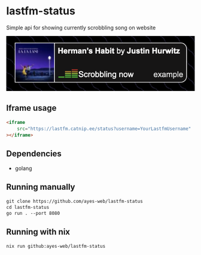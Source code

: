 # lastfm-status

Simple api for showing currently scrobbling song on website

![Example iframe usage](example.png)

## Iframe usage

```html
<iframe
    src="https://lastfm.catnip.ee/status?username=YourLastfmUsername"
></iframe>
```


## Dependencies
- golang

## Running manually
```
git clone https://github.com/ayes-web/lastfm-status
cd lastfm-status
go run . --port 8080
```

## Running with nix
```
nix run github:ayes-web/lastfm-status
```
